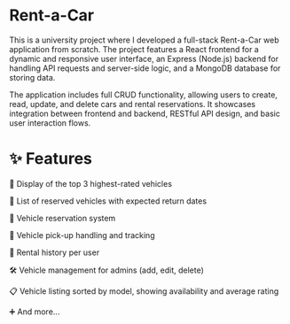 # Rent-a-Car 

This is a university project where I developed a full-stack Rent-a-Car web application from scratch. The project features a React frontend for a dynamic and responsive user interface, an Express (Node.js) backend for handling API requests and server-side logic, and a MongoDB database for storing data.

The application includes full CRUD functionality, allowing users to create, read, update, and delete cars and rental reservations. It showcases integration between frontend and backend, RESTful API design, and basic user interaction flows.

# ✨ Features
  🚙 Display of the top 3 highest-rated vehicles

  📅 List of reserved vehicles with expected return dates

  🛒 Vehicle reservation system

  🧾 Vehicle pick-up handling and tracking

  📜 Rental history per user

  🛠️ Vehicle management for admins (add, edit, delete)

  📋 Vehicle listing sorted by model, showing availability and average rating

  ➕ And more...
